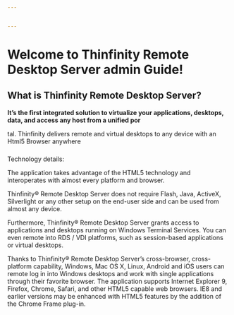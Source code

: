 ```yaml
---


---
```


<h1 id="welcome-to-thinfinity-remote-desktop-server-admin-guide">Welcome to Thinfinity Remote Desktop Server admin Guide!</h1>
<h2 id="what-is-thinfinity-remote-desktop-server">What is Thinfinity Remote Desktop Server?</h2>
<p><strong>It’s the first integrated solution to virtualize your applications, desktops, data, and access any host from a unified por</strong></p>
<p>tal. Thinfinity delivers remote and virtual desktops to any device with an Html5 Browser anywhere</p>
<h3 id="section"></h3>
<p>Technology details:<a href="#technology-details"></a></p>
<p>The application takes advantage of the HTML5 technology and interoperates with almost every platform and browser.</p>
<p>Thinfinity® Remote Desktop Server does not require Flash, Java, ActiveX, Silverlight or any other setup on the end-user side and can be used from almost any device.</p>
<p>Furthermore, Thinfinity® Remote Desktop Server grants access to applications and desktops running on Windows Terminal Services. You can even remote into RDS / VDI platforms, such as session-based applications or virtual desktops.</p>
<p>Thanks to Thinfinity® Remote Desktop Server’s cross-browser, cross-platform capability, Windows, Mac OS X, Linux, Android and iOS users can remote log in into Windows desktops and work with single applications through their favorite browser. The application supports Internet Explorer 9, Firefox, Chrome, Safari, and other HTML5 capable web browsers. IE8 and earlier versions may be enhanced with HTML5 features by the addition of the Chrome Frame plug-in.</p>

